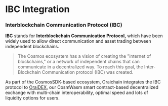 # IBC Integration

### Interblockchain Communication Protocol (IBC) <a href="#what-is-the-interblockchain-communication-protocol-ibc" id="what-is-the-interblockchain-communication-protocol-ibc"></a>

**IBC** stands for **Interblockchain Communication Protocol,** which have been widely used to allow direct communication and asset trading between independent blockchains.&#x20;

> The Cosmos ecosystem has a vision of creating the "internet of blockchains," or a network of independent chains that can communicate in a decentralized way. To reach this goal, the Inter‐Blockchain Communication protocol (IBC) was created.&#x20;

As part of the CosmosSDK-based ecosystem, Oraichain integrates the IBC protocol to [OraiDEX](https://blog.orai.io/-eb20ca5c93fe), our CosmWasm smart contract-based decentralized exchange with multi-chain interoperability, optimal speed and lots of liquidity options for users.&#x20;
